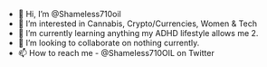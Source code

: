 - 👋 Hi, I’m @Shameless710oil
- 👀 I’m interested in Cannabis, Crypto/Currencies, Women & Tech
- 🌱 I’m currently learning anything my ADHD lifestyle allows me 2. 
- 💞️ I’m looking to collaborate on nothing currently.
- 📫 How to reach me - @Shameless710OIL on Twitter

<!---
Shameless710oil/Shameless710oil is a ✨ special ✨ repository because its `README.md` (this file) appears on your GitHub profile.
You can click the Preview link to take a look at your changes.
--->
